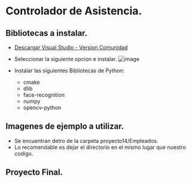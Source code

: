 # Controlador de Asistencia.
## Bibliotecas a instalar.
- [Descargar Visual Studio - Version Comunidad](https://visualstudio.microsoft.com/es/downloads/)
- Seleccionar la siguiente opcion e instalar.
![image](https://github.com/user-attachments/assets/1dc316bb-7521-4e2d-8aa4-687d9e35400a)

- Instalar las siguientes Bibliotecas de Python:
  -  cmake
  -  dlib
  -  face-recognition
  -  numpy
  - opencv-python

## Imagenes de ejemplo a utilizar.
- Se encuentran detro de la carpeta proyecto14/Empleados.
- Lo recomendable es dejar el directorio en el mismo lugar que nuestro codigo.

## Proyecto Final.
